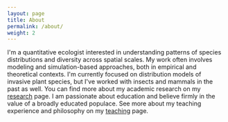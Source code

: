 ```yaml
---
layout: page
title: About
permalink: /about/
weight: 2
---
```


I'm a quantitative ecologist interested in understanding patterns of species distributions and diversity across spatial scales. My work often involves modeling and simulation-based approaches, both in empirical and theoretical contexts. I'm currently focused on distribution models of invasive plant species, but I've worked with insects and mammals in the past as well. You can find more about my academic research on my [research](publications.md) page. I am passionate about education and believe firmly in the value of a broadly educated populace. See more about my teaching experience and philosophy on my [teaching](teaching.md) page.
